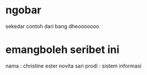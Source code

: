 # ngobar
sekedar contoh dari bang dheooooooo
<h1> emangboleh seribet ini </h1>
nama : christine ester novita sari
prodi : sistem informasi

 
